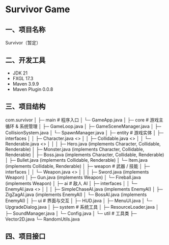 # Survivor Game

## 一、项目名称
Survivor（暂定）

## 二、开发工具
- JDK 21  
- FXGL 17.3  
- Maven 3.9.9  
- Maven Plugin 0.0.8

## 三、项目结构

com.survivor
│
├─ main # 程序入口
│ └─ GameApp.java
│
├─ core # 游戏主循环 & 系统管理
│ ├─ GameLoop.java
│ ├─ GameSceneManager.java
│ ├─ CollisionSystem.java
│ └─ SpawnManager.java
│
├─ entity # 游戏实体
│ ├─ interfaces
│ │ ├─ Character.java <<interface>>
│ │ ├─ Collidable.java <<interface>>
│ │ └─ Renderable.java <<interface>>
│ │
│ ├─ Hero.java (implements Character, Collidable, Renderable)
│ ├─ Monster.java (implements Character, Collidable, Renderable)
│ ├─ Boss.java (implements Character, Collidable, Renderable)
│ ├─ Bullet.java (implements Collidable, Renderable)
│ └─ Item.java (implements Collidable, Renderable)
│
├─ weapon # 武器 / 技能
│ ├─ interfaces
│ │ └─ Weapon.java <<interface>>
│ │
│ ├─ Sword.java (implements Weapon)
│ ├─ Gun.java (implements Weapon)
│ └─ Fireball.java (implements Weapon)
│
├─ ai # 敌人 AI
│ ├─ interfaces
│ │ └─ EnemyAI.java <<interface>>
│ │
│ ├─ SimpleChaseAI.java (implements EnemyAI)
│ ├─ ZigZagAI.java (implements EnemyAI)
│ └─ BossAI.java (implements EnemyAI)
│
├─ ui # 界面与交互
│ ├─ HUD.java
│ ├─ MenuUI.java
│ └─ UpgradeDialog.java
│
├─ system # 系统工具
│ ├─ ResourceLoader.java
│ ├─ SoundManager.java
│ └─ Config.java
│
└─ util # 工具类
├─ Vector2D.java
└─ RandomUtils.java


## 四、项目接口

